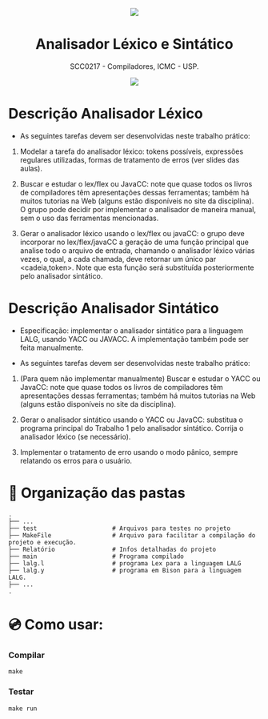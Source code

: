 <p align="center">
  <img src="https://media.giphy.com/media/NAcNfRrU6f2bC/giphy.gif"/>
  <h1 align="center">Analisador Léxico e Sintático </h1>
  <p align="center"> SCC0217 - Compiladores, ICMC - USP.</p>
</p>

<p align="center">
  <img src="http://ForTheBadge.com/images/badges/made-with-c.svg"/>
</p>

# Descrição Analisador Léxico

* As seguintes tarefas devem ser desenvolvidas neste trabalho prático:

1. Modelar a tarefa do analisador léxico: tokens possíveis, expressões regulares utilizadas, formas de tratamento de erros (ver slides das aulas).

2. Buscar e estudar o lex/flex ou JavaCC: note que quase todos os livros de compiladores têm apresentações dessas ferramentas; também há muitos tutorias na Web (alguns estão disponíveis no site da disciplina). O grupo pode decidir por implementar o analisador de maneira manual, sem o uso das ferramentas mencionadas.

3. Gerar o analisador léxico usando o lex/flex ou javaCC: o grupo deve incorporar no lex/flex/javaCC a geração de uma função principal que analise todo o arquivo de entrada, chamando o analisador léxico várias vezes, o qual, a cada chamada, deve retornar um único par <cadeia,token>. Note que esta função será substituída posteriormente pelo analisador sintático.



# Descrição Analisador Sintático

* Especificação: implementar o analisador sintático para a linguagem LALG, usando YACC ou JAVACC. A implementação também pode ser feita manualmente.

* As seguintes tarefas devem ser desenvolvidas neste trabalho prático:

1. (Para quem não implementar manualmente) Buscar e estudar o YACC ou JavaCC: note que quase todos os livros de compiladores têm apresentações dessas ferramentas; também há muitos tutorias na Web (alguns estão disponíveis no site da disciplina).

2. Gerar o analisador sintático usando o YACC ou JavaCC: substitua o programa principal do Trabalho 1 pelo analisador sintático. Corrija o analisador léxico (se necessário).

3. Implementar o tratamento de erro usando o modo pânico, sempre relatando os erros para o usuário.


# :file_folder: Organização das pastas

    .
    ├── ...
    ├── test                     # Arquivos para testes no projeto
    ├── MakeFile                 # Arquivo para facilitar a compilação do projeto e execução.
    ├── Relatório                # Infos detalhadas do projeto
    ├── main                     # Programa compilado
    ├── lalg.l                   # programa Lex para a linguagem LALG
    ├── lalg.y                   # programa em Bison para a linguagem LALG.
    ├── ...
    .
    
    
# :cd: Como usar:

### Compilar
```
make
```

### Testar
```
make run
```

